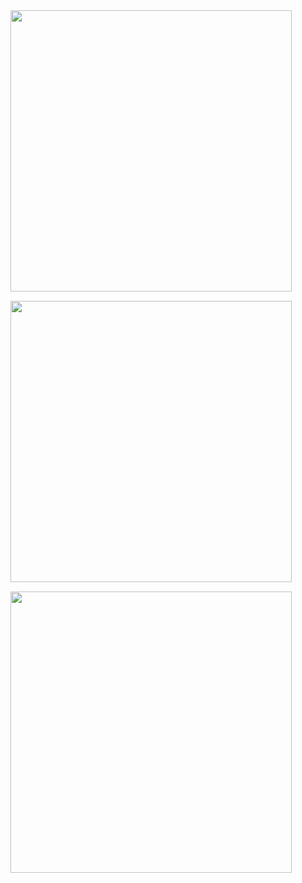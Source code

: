 

<div style="display: flex; flex-wrap: wrap; gap:15px;">
    <img src="https://github.com/user-attachments/assets/17d99ee5-e098-4273-85a0-b061305d04c6" style="width: 450px; object-fit: cover;">
    <img src="https://github.com/user-attachments/assets/d383f3a6-82a4-40c7-9a50-d6ef88736823" style="width: 450px; object-fit: cover;">
    <img src="https://github.com/user-attachments/assets/2c119f2d-dfb5-48fc-be41-4bec3e4ede7f" style="width: 450px; object-fit: cover;">
</div>
<!-- ![1blurred](https://github.com/user-attachments/assets/17d99ee5-e098-4273-85a0-b061305d04c6)
![2blurred](https://github.com/user-attachments/assets/d383f3a6-82a4-40c7-9a50-d6ef88736823)
![3blurred](https://github.com/user-attachments/assets/2c119f2d-dfb5-48fc-be41-4bec3e4ede7f) -->
